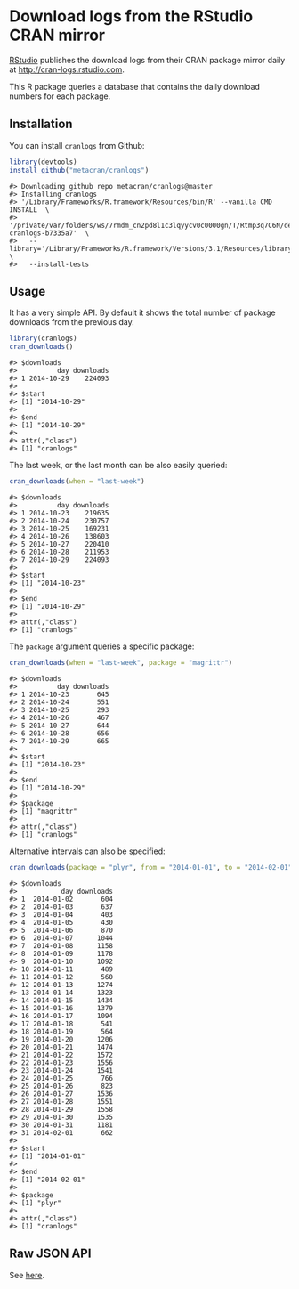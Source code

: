 


# Download logs from the RStudio CRAN mirror

[RStudio](http://www.rstudio.com) publishes the download logs from
their CRAN package mirror daily at http://cran-logs.rstudio.com.

This R package queries a database that contains the daily download
numbers for each package.

## Installation

You can install `cranlogs` from Github:


```r
library(devtools)
install_github("metacran/cranlogs")
```

```
#> Downloading github repo metacran/cranlogs@master
#> Installing cranlogs
#> '/Library/Frameworks/R.framework/Resources/bin/R' --vanilla CMD INSTALL  \
#>   '/private/var/folders/ws/7rmdm_cn2pd8l1c3lqyycv0c0000gn/T/Rtmp3q7C6N/devtools4bd674d7d759/metacran-cranlogs-b7335a7'  \
#>   --library='/Library/Frameworks/R.framework/Versions/3.1/Resources/library'  \
#>   --install-tests
```

## Usage

It has a very simple API. By default it shows the total number of
package downloads from the previous day.


```r
library(cranlogs)
cran_downloads()
```

```
#> $downloads
#>          day downloads
#> 1 2014-10-29    224093
#> 
#> $start
#> [1] "2014-10-29"
#> 
#> $end
#> [1] "2014-10-29"
#> 
#> attr(,"class")
#> [1] "cranlogs"
```

The last week, or the last month can be also easily queried:


```r
cran_downloads(when = "last-week")
```

```
#> $downloads
#>          day downloads
#> 1 2014-10-23    219635
#> 2 2014-10-24    230757
#> 3 2014-10-25    169231
#> 4 2014-10-26    138603
#> 5 2014-10-27    220410
#> 6 2014-10-28    211953
#> 7 2014-10-29    224093
#> 
#> $start
#> [1] "2014-10-23"
#> 
#> $end
#> [1] "2014-10-29"
#> 
#> attr(,"class")
#> [1] "cranlogs"
```

The `package` argument queries a specific package:


```r
cran_downloads(when = "last-week", package = "magrittr")
```

```
#> $downloads
#>          day downloads
#> 1 2014-10-23       645
#> 2 2014-10-24       551
#> 3 2014-10-25       293
#> 4 2014-10-26       467
#> 5 2014-10-27       644
#> 6 2014-10-28       656
#> 7 2014-10-29       665
#> 
#> $start
#> [1] "2014-10-23"
#> 
#> $end
#> [1] "2014-10-29"
#> 
#> $package
#> [1] "magrittr"
#> 
#> attr(,"class")
#> [1] "cranlogs"
```

Alternative intervals can also be specified:


```r
cran_downloads(package = "plyr", from = "2014-01-01", to = "2014-02-01")
```

```
#> $downloads
#>           day downloads
#> 1  2014-01-02       604
#> 2  2014-01-03       637
#> 3  2014-01-04       403
#> 4  2014-01-05       430
#> 5  2014-01-06       870
#> 6  2014-01-07      1044
#> 7  2014-01-08      1158
#> 8  2014-01-09      1178
#> 9  2014-01-10      1092
#> 10 2014-01-11       489
#> 11 2014-01-12       560
#> 12 2014-01-13      1274
#> 13 2014-01-14      1323
#> 14 2014-01-15      1434
#> 15 2014-01-16      1379
#> 16 2014-01-17      1094
#> 17 2014-01-18       541
#> 18 2014-01-19       564
#> 19 2014-01-20      1206
#> 20 2014-01-21      1474
#> 21 2014-01-22      1572
#> 22 2014-01-23      1556
#> 23 2014-01-24      1541
#> 24 2014-01-25       766
#> 25 2014-01-26       823
#> 26 2014-01-27      1536
#> 27 2014-01-28      1551
#> 28 2014-01-29      1558
#> 29 2014-01-30      1535
#> 30 2014-01-31      1181
#> 31 2014-02-01       662
#> 
#> $start
#> [1] "2014-01-01"
#> 
#> $end
#> [1] "2014-02-01"
#> 
#> $package
#> [1] "plyr"
#> 
#> attr(,"class")
#> [1] "cranlogs"
```

## Raw JSON API

See [here](https://github.com/metacran/cranlogs.app).
